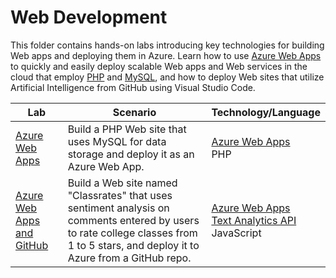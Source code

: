 # Web Development

This folder contains hands-on labs introducing key technologies for building Web apps and deploying them in Azure. Learn how to use [Azure Web Apps](https://azure.microsoft.com/services/app-service/web/) to quickly and easily deploy scalable Web apps and Web services in the cloud that employ [PHP](http://php.net/) and [MySQL](http://www.mysql.com/), and how to deploy Web sites that utilize Artificial Intelligence from GitHub using Visual Studio Code.

Lab | Scenario | Technology/Language
--- | -------- | -------------------
[Azure Web Apps](./Azure%20Web%20Apps) | Build a PHP Web site that uses MySQL for data storage and deploy it as an Azure Web App. | [Azure Web Apps](https://azure.microsoft.com/services/app-service/web/)<br>PHP
[Azure Web Apps and GitHub](./Azure%20Web%20Apps%20and%20GitHub) | Build a Web site named "Classrates" that uses sentiment analysis on comments entered by users to rate college classes from 1 to 5 stars, and deploy it to Azure from a GitHub repo. | [Azure Web Apps](https://azure.microsoft.com/services/app-service/web/)<br>[Text Analytics API](https://azure.microsoft.com/en-us/services/cognitive-services/text-analytics/)<br>JavaScript
